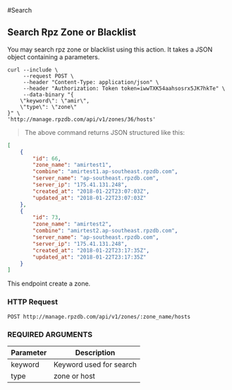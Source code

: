 #Search

## Search Rpz Zone or Blacklist

You may search rpz zone or blacklist using this action. It takes a JSON object containing a parameters.

```shell
curl --include \
     --request POST \
     --header "Content-Type: application/json" \
     --header "Authorization: Token token=iwwTXK54aahsosrx5JK7hkTe" \
     --data-binary "{
    \"keyword\": \"amir\",
    \"type\": \"zone\"
}" \
'http://manage.rpzdb.com/api/v1/zones/36/hosts'
```

> The above command returns JSON structured like this:

```json
[
    {
        "id": 66,
        "zone_name": "amirtest1",
        "combine": "amirtest1.ap-southeast.rpzdb.com",
        "server_name": "ap-southeast.rpzdb.com",
        "server_ip": "175.41.131.248",
        "created_at": "2018-01-22T23:07:03Z",
        "updated_at": "2018-01-22T23:07:03Z"
    },
    {
        "id": 73,
        "zone_name": "amirtest2",
        "combine": "amirtest2.ap-southeast.rpzdb.com",
        "server_name": "ap-southeast.rpzdb.com",
        "server_ip": "175.41.131.248",
        "created_at": "2018-01-22T23:17:35Z",
        "updated_at": "2018-01-22T23:17:35Z"
    }
]
```

This endpoint create a zone.

### HTTP Request

`POST http://manage.rpzdb.com/api/v1/zones/:zone_name/hosts`

### REQUIRED ARGUMENTS

Parameter | Description
--------- | -----------
keyword | Keyword used for search
type | zone or host



